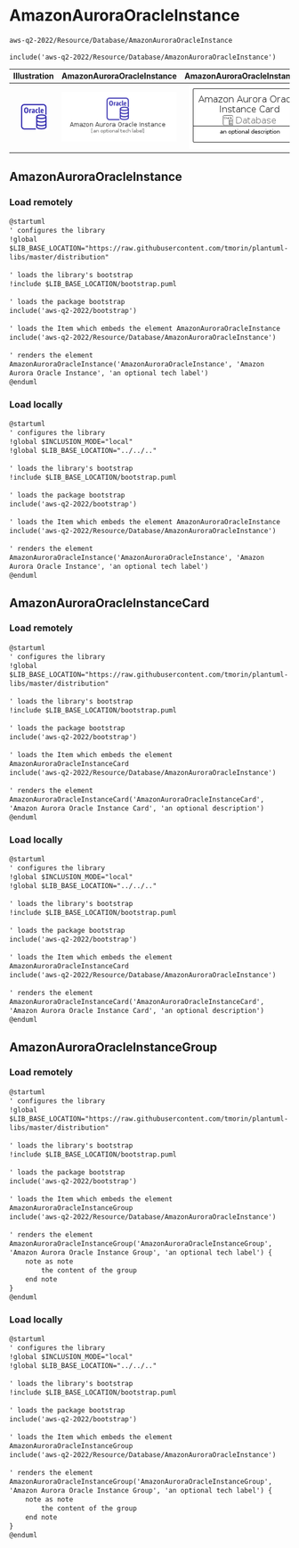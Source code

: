 # AmazonAuroraOracleInstance


```text
aws-q2-2022/Resource/Database/AmazonAuroraOracleInstance
```

```text
include('aws-q2-2022/Resource/Database/AmazonAuroraOracleInstance')
```



| Illustration | AmazonAuroraOracleInstance | AmazonAuroraOracleInstanceCard | AmazonAuroraOracleInstanceGroup |
| :---: | :---: | :---: | :---: |
| ![illustration for Illustration](../../../aws-q2-2022/Resource/Database/AmazonAuroraOracleInstance.png) | ![illustration for AmazonAuroraOracleInstance](../../../aws-q2-2022/Resource/Database/AmazonAuroraOracleInstance.Local.png) | ![illustration for AmazonAuroraOracleInstanceCard](../../../aws-q2-2022/Resource/Database/AmazonAuroraOracleInstanceCard.Local.png) | ![illustration for AmazonAuroraOracleInstanceGroup](../../../aws-q2-2022/Resource/Database/AmazonAuroraOracleInstanceGroup.Local.png) |




## AmazonAuroraOracleInstance

### Load remotely
```plantuml
@startuml
' configures the library
!global $LIB_BASE_LOCATION="https://raw.githubusercontent.com/tmorin/plantuml-libs/master/distribution"

' loads the library's bootstrap
!include $LIB_BASE_LOCATION/bootstrap.puml

' loads the package bootstrap
include('aws-q2-2022/bootstrap')

' loads the Item which embeds the element AmazonAuroraOracleInstance
include('aws-q2-2022/Resource/Database/AmazonAuroraOracleInstance')

' renders the element
AmazonAuroraOracleInstance('AmazonAuroraOracleInstance', 'Amazon Aurora Oracle Instance', 'an optional tech label')
@enduml
```

### Load locally
```plantuml
@startuml
' configures the library
!global $INCLUSION_MODE="local"
!global $LIB_BASE_LOCATION="../../.."

' loads the library's bootstrap
!include $LIB_BASE_LOCATION/bootstrap.puml

' loads the package bootstrap
include('aws-q2-2022/bootstrap')

' loads the Item which embeds the element AmazonAuroraOracleInstance
include('aws-q2-2022/Resource/Database/AmazonAuroraOracleInstance')

' renders the element
AmazonAuroraOracleInstance('AmazonAuroraOracleInstance', 'Amazon Aurora Oracle Instance', 'an optional tech label')
@enduml
```

## AmazonAuroraOracleInstanceCard

### Load remotely
```plantuml
@startuml
' configures the library
!global $LIB_BASE_LOCATION="https://raw.githubusercontent.com/tmorin/plantuml-libs/master/distribution"

' loads the library's bootstrap
!include $LIB_BASE_LOCATION/bootstrap.puml

' loads the package bootstrap
include('aws-q2-2022/bootstrap')

' loads the Item which embeds the element AmazonAuroraOracleInstanceCard
include('aws-q2-2022/Resource/Database/AmazonAuroraOracleInstance')

' renders the element
AmazonAuroraOracleInstanceCard('AmazonAuroraOracleInstanceCard', 'Amazon Aurora Oracle Instance Card', 'an optional description')
@enduml
```

### Load locally
```plantuml
@startuml
' configures the library
!global $INCLUSION_MODE="local"
!global $LIB_BASE_LOCATION="../../.."

' loads the library's bootstrap
!include $LIB_BASE_LOCATION/bootstrap.puml

' loads the package bootstrap
include('aws-q2-2022/bootstrap')

' loads the Item which embeds the element AmazonAuroraOracleInstanceCard
include('aws-q2-2022/Resource/Database/AmazonAuroraOracleInstance')

' renders the element
AmazonAuroraOracleInstanceCard('AmazonAuroraOracleInstanceCard', 'Amazon Aurora Oracle Instance Card', 'an optional description')
@enduml
```

## AmazonAuroraOracleInstanceGroup

### Load remotely
```plantuml
@startuml
' configures the library
!global $LIB_BASE_LOCATION="https://raw.githubusercontent.com/tmorin/plantuml-libs/master/distribution"

' loads the library's bootstrap
!include $LIB_BASE_LOCATION/bootstrap.puml

' loads the package bootstrap
include('aws-q2-2022/bootstrap')

' loads the Item which embeds the element AmazonAuroraOracleInstanceGroup
include('aws-q2-2022/Resource/Database/AmazonAuroraOracleInstance')

' renders the element
AmazonAuroraOracleInstanceGroup('AmazonAuroraOracleInstanceGroup', 'Amazon Aurora Oracle Instance Group', 'an optional tech label') {
    note as note
        the content of the group
    end note
}
@enduml
```

### Load locally
```plantuml
@startuml
' configures the library
!global $INCLUSION_MODE="local"
!global $LIB_BASE_LOCATION="../../.."

' loads the library's bootstrap
!include $LIB_BASE_LOCATION/bootstrap.puml

' loads the package bootstrap
include('aws-q2-2022/bootstrap')

' loads the Item which embeds the element AmazonAuroraOracleInstanceGroup
include('aws-q2-2022/Resource/Database/AmazonAuroraOracleInstance')

' renders the element
AmazonAuroraOracleInstanceGroup('AmazonAuroraOracleInstanceGroup', 'Amazon Aurora Oracle Instance Group', 'an optional tech label') {
    note as note
        the content of the group
    end note
}
@enduml
```

